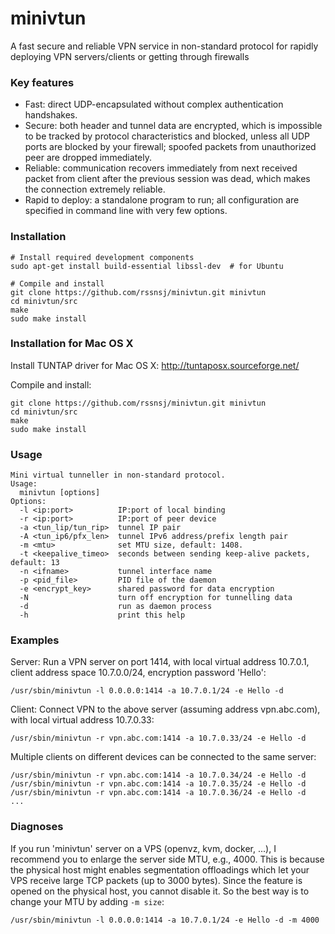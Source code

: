 # minivtun
A fast secure and reliable VPN service in non-standard protocol for rapidly deploying VPN servers/clients or getting through firewalls

### Key features
* Fast: direct UDP-encapsulated without complex authentication handshakes.
* Secure: both header and tunnel data are encrypted, which is impossible to be tracked by protocol characteristics and blocked, unless all UDP ports are blocked by your firewall; spoofed packets from unauthorized peer are dropped immediately.
* Reliable: communication recovers immediately from next received packet from client after the previous session was dead, which makes the connection extremely reliable.
* Rapid to deploy: a standalone program to run; all configuration are specified in command line with very few options.


### Installation

    # Install required development components
    sudo apt-get install build-essential libssl-dev  # for Ubuntu
      
    # Compile and install
    git clone https://github.com/rssnsj/minivtun.git minivtun
    cd minivtun/src
    make
    sudo make install

### Installation for Mac OS X

Install TUNTAP driver for Mac OS X: http://tuntaposx.sourceforge.net/

Compile and install:

    git clone https://github.com/rssnsj/minivtun.git minivtun
    cd minivtun/src
    make
    sudo make install

### Usage

    Mini virtual tunneller in non-standard protocol.
    Usage:
      minivtun [options]
    Options:
      -l <ip:port>          IP:port of local binding
      -r <ip:port>          IP:port of peer device
      -a <tun_lip/tun_rip>  tunnel IP pair
      -A <tun_ip6/pfx_len>  tunnel IPv6 address/prefix length pair
      -m <mtu>              set MTU size, default: 1408.
      -t <keepalive_timeo>  seconds between sending keep-alive packets, default: 13
      -n <ifname>           tunnel interface name
      -p <pid_file>         PID file of the daemon
      -e <encrypt_key>      shared password for data encryption
      -N                    turn off encryption for tunnelling data
      -d                    run as daemon process
      -h                    print this help

### Examples

Server: Run a VPN server on port 1414, with local virtual address 10.7.0.1, client address space 10.7.0.0/24, encryption password 'Hello':

    /usr/sbin/minivtun -l 0.0.0.0:1414 -a 10.7.0.1/24 -e Hello -d

Client: Connect VPN to the above server (assuming address vpn.abc.com), with local virtual address 10.7.0.33:

    /usr/sbin/minivtun -r vpn.abc.com:1414 -a 10.7.0.33/24 -e Hello -d

Multiple clients on different devices can be connected to the same server:

    /usr/sbin/minivtun -r vpn.abc.com:1414 -a 10.7.0.34/24 -e Hello -d
    /usr/sbin/minivtun -r vpn.abc.com:1414 -a 10.7.0.35/24 -e Hello -d
    /usr/sbin/minivtun -r vpn.abc.com:1414 -a 10.7.0.36/24 -e Hello -d
    ...

### Diagnoses

If you run 'minivtun' server on a VPS (openvz, kvm, docker, ...), I recommend you to enlarge the server side MTU, e.g., 4000. This is because the physical host might enables segmentation offloadings which let your VPS receive large TCP packets (up to 3000 bytes). Since the feature is opened on the physical host, you cannot disable it. So the best way is to change your MTU by adding `-m size`:

    /usr/sbin/minivtun -l 0.0.0.0:1414 -a 10.7.0.1/24 -e Hello -d -m 4000
